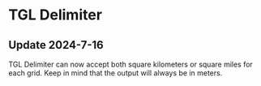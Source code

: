 # TGL Delimiter

## Update 2024-7-16
TGL Delimiter can now accept both square kilometers or square miles for each grid. Keep in mind that the output will always be in meters.

